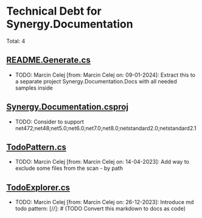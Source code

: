 ﻿# Technical Debt for Synergy.Documentation

Total: 4

## [README.Generate.cs](../../Docs/README.Generate.cs)
- TODO: Marcin Celej [from: Marcin Celej on: 09-01-2024]: Extract this to a separate project Synergy.Documentation.Docs with all needed samples inside

## [Synergy.Documentation.csproj](../../../Synergy.Documentation/Synergy.Documentation.csproj)
- TODO: Consider to support net472;net48;net5.0;net6.0;net7.0;net8.0;netstandard2.0;netstandard2.1

## [TodoPattern.cs](../../../Synergy.Documentation/Todos/Patterns/TodoPattern.cs)
- TODO: Marcin Celej [from: Marcin Celej on: 14-04-2023]: Add way to exclude some files from the scan - by path

## [TodoExplorer.cs](../../../Synergy.Documentation/Todos/TodoExplorer.cs)
- TODO: Marcin Celej [from: Marcin Celej on: 26-12-2023]: Introduce md todo pattern: [//]: # (TODO Convert this markdown to docs as code)
